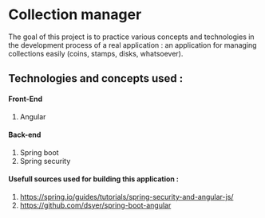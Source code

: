 # Collection manager
The goal of this project is to practice various concepts and technologies in the development process of a real application : an application for managing collections easily (coins, stamps, disks, whatsoever).

## Technologies and concepts used :
#### Front-End
1. Angular

#### Back-end
1. Spring boot
2. Spring security

#### Usefull sources used for building this application :

1. https://spring.io/guides/tutorials/spring-security-and-angular-js/
2. https://github.com/dsyer/spring-boot-angular